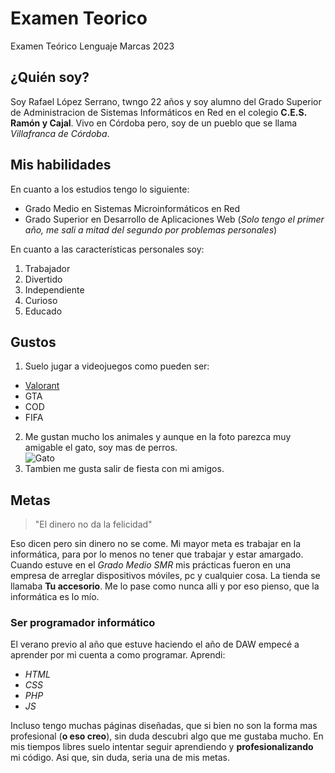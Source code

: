 # Examen Teorico
Examen Teórico Lenguaje Marcas 2023

## ¿Quién soy?  
Soy Rafael López Serrano, twngo 22 años y soy alumno del Grado Superior de Administracion de Sistemas Informáticos en Red en el colegio **C.E.S. Ramón y Cajal**. Vivo en Córdoba pero, soy de un pueblo que se llama _Villafranca de Córdoba_.

## Mis habilidades
En cuanto a los estudios tengo lo siguiente:
* Grado Medio en Sistemas Microinformáticos en Red 
* Grado Superior en Desarrollo de Aplicaciones Web (_Solo tengo el primer año, me sali a mitad del segundo por problemas personales_)


En cuanto a las características personales soy:
1. Trabajador
2. Divertido
3. Independiente
4. Curioso
5. Educado

## Gustos

1. Suelo jugar a videojuegos como pueden ser:
* [Valorant](https://playvalorant.com/es-es/)
* GTA
* COD
* FIFA

2. Me gustan mucho los animales y aunque en la foto parezca muy amigable el gato, soy mas de perros.  
   ![Gato](http://icons.iconarchive.com/icons/google/noto-emoji-animals-nature/256/22221-cat-icon.png)
3. Tambien me gusta salir de fiesta con mi amigos.

## Metas

> "El dinero no da la felicidad"

Eso dicen pero sin dinero no se come. Mi mayor meta es trabajar en la informática, para por lo menos no tener que trabajar y estar amargado.
Cuando estuve en el _Grado Medio SMR_ mis prácticas fueron en una empresa de arreglar dispositivos móviles, pc y cualquier cosa. La tienda se llamaba **Tu accesorio**. Me lo pase como nunca alli y por eso pienso, que la informática es lo mío. 

### Ser programador informático
El verano previo al año que estuve haciendo el año de DAW empecé a aprender por mi cuenta a como programar. Aprendi:
* _HTML_
* _CSS_
* _PHP_
* _JS_

Incluso tengo muchas páginas diseñadas, que si bien no son la forma mas profesional (**o eso creo**), sin duda descubri algo que me gustaba mucho. En mis tiempos libres suelo intentar seguir aprendiendo y **profesionalizando** mi código. Asi que, sin duda, seria una de mis metas.
